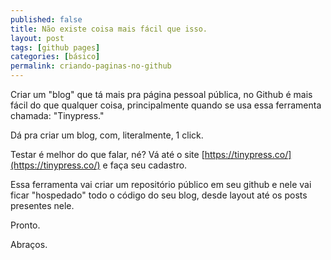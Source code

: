 ```yaml
---
published: false
title: Não existe coisa mais fácil que isso.
layout: post
tags: [github pages]
categories: [básico]
permalink: criando-paginas-no-github
---
```

Criar um "blog" que tá mais pra página pessoal pública, no Github é mais fácil do que qualquer coisa, principalmente quando se usa essa ferramenta chamada: "Tinypress." 

Dá pra criar um blog, com, literalmente, 1 click.

Testar é melhor do que falar, né? Vá até o site [https://tinypress.co/](https://tinypress.co/) e faça seu cadastro.

Essa ferramenta vai criar um repositório público em seu github e nele vai ficar "hospedado" todo o código do seu blog, desde layout até os posts presentes nele.

Pronto.

Abraços.